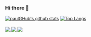 ### Hi there 👋

<!--
**paulGHub/paulGHub** is a ✨ _special_ ✨ repository because its `README.md` (this file) appears on your GitHub profile.

Here are some ideas to get you started:

- 🔭 I’m currently working on ...
- 🌱 I’m currently learning ...
- 👯 I’m looking to collaborate on ...
- 🤔 I’m looking for help with ...
- 💬 Ask me about ...
- 📫 How to reach me: ...
- 😄 Pronouns: ...
- ⚡ Fun fact: ...
-->
[![paulGHub's github stats](https://github-readme-stats.vercel.app/api?username=paulGHub&show_icons=true&theme=radical)](https://github.com/paulGHub/github-readme-stats)
[![Top Langs](https://github-readme-stats.vercel.app/api/top-langs/?username=paulGHub&layout=compact)](https://github.com/paulGHub/github-readme-stats)
<br />
<br />
<a href="https://github.com/paulGHub/PaulJ.github.io">
  <img align="center" src="https://github-readme-stats.vercel.app/api/pin/?username=paulGHub&repo=PaulJ.github.io&show_owner=ture" />
</a>
<a href="https://github.com/paulGHub/campushoy">
  <img align="center" src="https://github-readme-stats.vercel.app/api/pin/?username=paulGHub&repo=campushoy&show_owner=ture" />
</a>
<a href="https://github.com/paulGHub/BiliAutoCommet">
  <img align="center" src="https://github-readme-stats.vercel.app/api/pin/?username=paulGHub&repo=BiliAutoCommet&show_owner=ture" />
</a>
